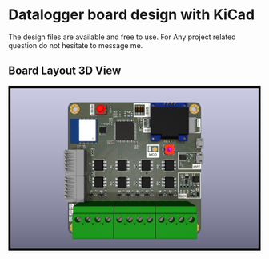 # Datalogger board design with KiCad
The design files are available and free to use. For Any project related question do not hesitate to message me.

## Board Layout 3D View
![3D View](./Images/Datalogger_ver_0_4.png)

